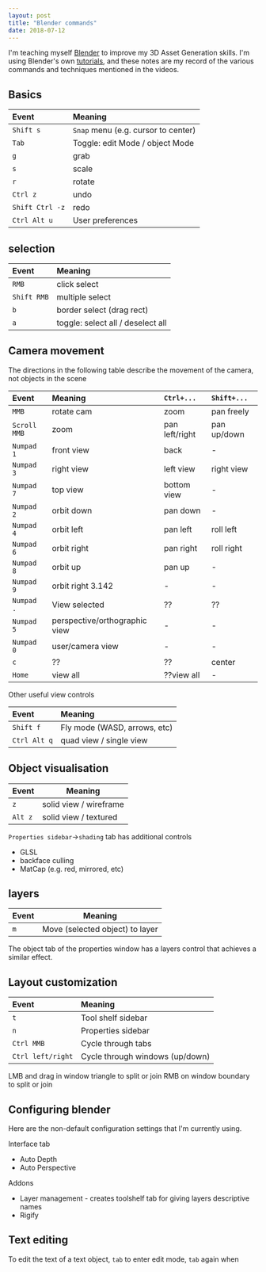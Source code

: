 ```yaml
---
layout: post
title: "Blender commands"
date: 2018-07-12
---
```


I'm teaching myself [Blender](https://www.blender.org/) to improve my 3D Asset Generation skills. I'm using Blender's own [tutorials](https://cloud.blender.org/p/game-asset-creation/56041550044a2a00d0d7e069), and these notes are my record of the various commands and techniques mentioned in the videos.

## Basics

Event |Meaning
:----------|:----------
`Shift s`|`Snap` menu (e.g. cursor to center)
`Tab` | Toggle: edit Mode / object Mode
`g`| grab
`s` | scale
`r` | rotate
`Ctrl z` | undo
`Shift Ctrl -z` | redo
`Ctrl Alt u`| User preferences

## selection

Event |Meaning
:----------|:----------
`RMB` | click select
`Shift RMB` | multiple select
`b`| border select (drag rect)
`a`| toggle: select all / deselect all

## Camera movement
The directions in the following table describe the movement of the camera, not objects in the scene

Event |Meaning |`Ctrl+...` |`Shift+...`
:----------|:----------|:----------|:----------
`MMB`|rotate cam |zoom| pan freely
`Scroll MMB`|zoom|pan left/right|pan up/down
`Numpad 1`|front view | back | -
`Numpad 3`|right view | left view | right view
`Numpad 7`|top view | bottom view | -
`Numpad 2`|orbit down | pan down  | -
`Numpad 4`|orbit left | pan left  | roll left
`Numpad 6`|orbit right | pan right | roll right
`Numpad 8`|orbit up | pan up | -
`Numpad 9`|orbit right 3.142 | - | -
`Numpad .`| View selected | ?? | ??
`Numpad 5`| perspective/orthographic view| - | -
`Numpad 0`| user/camera view| - | -
`c` | ?? | ?? | center
`Home` | view all | ??view all | -

Other useful view controls

Event |Meaning
:----------|:----------
`Shift f`|Fly mode (WASD, arrows, etc)
`Ctrl Alt q`| quad view / single view

## Object visualisation

Event | Meaning
----------|----------
`z`| solid view / wireframe
`Alt z`| solid view / textured

`Properties sidebar`->`shading` tab has additional controls
* GLSL
* backface culling
* MatCap (e.g. red, mirrored, etc)


## layers

Event | Meaning
----------|----------
`m`|Move (selected object) to layer

The object tab of the properties window has a layers control that achieves a similar effect.


## Layout customization

Event |Meaning
:----------|:----------
`t`|Tool shelf sidebar
`n`|Properties sidebar
`Ctrl MMB`|Cycle through tabs
`Ctrl left/right`|Cycle through windows (up/down)

LMB and drag in window triangle to split or join
RMB on window boundary to split or join


## Configuring blender

Here are the non-default configuration settings that I'm currently using.

Interface tab 
* Auto Depth
* Auto Perspective

Addons
* Layer management - creates toolshelf tab for giving layers descriptive names
* Rigify


## Text editing

To edit the text of a text object, `tab` to enter edit mode, `tab` again when
